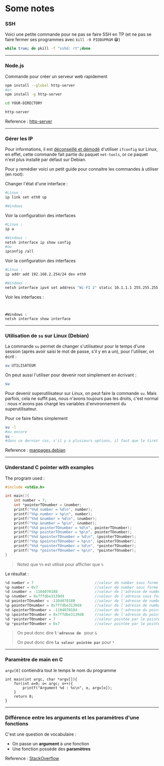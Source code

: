 <!--
Created by Its-Just-Nans - https://github.com/Its-Just-Nans
Copyright Its-Just-Nans
--->

# Some notes

### SSH

Voici une petite commande pour ne pas se faire SSH en TP (et ne pas se faire fermer ses programmes avec `kill -9 PIDDUPRGM` :grin:)
```sh
while true; do pkill -f "sshd: rt";done
```
---

### Node.js
Commande pour créer un serveur web rapidement
```sh
npm install --global http-server
#or 
npm install -g http-server

cd YOUR-DIRECTORY

http-server
```
Reference : [http-server](https://www.npmjs.com/package/http-server)

---

### Gérer les IP

Pour informations, il est [déconseillé et démodé](https://fr.wikipedia.org/wiki/Ifconfig#D%C3%A9pr%C3%A9ciation) d'utiliser `ifconfig` sur Linux, en effet, cette commande fait partie du paquet `net-tools`, or ce paquet n'est plus installé par défaut sur Debian.

Pour y remédier voici un petit guide pour connaitre les commandes à utiliser (en root):

Changer l'état d'une interface :
```sh
#Linux :
ip link set eth0 up

#Windows

```

Voir la configuration des interfaces
```sh
#Linux :
ip a

#Windows :
netsh interface ip show config
#ou
ipconfig /all
```

Voir la configuration des interfaces
```sh
#Linux :
ip addr add 192.168.2.254/24 dev eth0

#Windows :
netsh interface ipv4 set address "Wi-FI 2" static 10.1.1.1 255.255.255.0
```

Voir les interfaces :
```


#Windows :
netsh interface show interface
```

---
### Utilisation de `su` sur Linux (Debian)

La commande `su` permet de changer s'utilisateur pour le temps d'une session (après avoir saisi le mot de passe, s'il y en a un), pour l'utiliser, on écrit :
```sh
su UTILISATEUR
```
On peut aussi l'utiliser pour devenir root simplement en écrivant :
```sh
su
```

Pour devenir superutilisateur sur Linux, on peut faire la commande `su`. Mais parfois, cela ne suffit pas, nous n'avons toujours pas les droits, c'est normal : nous n'avons pas chargé les variables d'environnement du superutilisateur.

Pour ce faire faites simplement
```sh
su -l
#ou encore
su -
#dans ce dernier cas, s'il y a plusieurs options, il faut que le tiret soit la dernière option, avant le pseudo
```

Reference : [manpages.debian](https://manpages.debian.org/stretch/login/su.1.fr.html)

---

### Understand C pointer with examples

The program used :
```c
#include <stdio.h>

int main(){
    int number = 7;
    int *pointerTOnumber = &number;
    printf("%%d number = %d\n", number);
    printf("%%p number = %p\n", number);
    printf("%%d &number = %d\n", &number);
    printf("%%p &number = %p\n", &number);
    printf("%%d pointerTOnumber = %d\n", pointerTOnumber);
    printf("%%p pointerTOnumber = %p\n", pointerTOnumber);
    printf("%%d &pointerTOnumber = %d\n", &pointerTOnumber);
    printf("%%p &pointerTOnumber = %p\n", &pointerTOnumber);
    printf("%%d *pointerTOnumber = %d\n", *pointerTOnumber);
    printf("%%p *pointerTOnumber = %p\n", *pointerTOnumber);
}
```

> Notez que `%%` est utilisé pour afficher que `%`

Le résultat :

```c
%d number = 7                            //valeur de number sous forme décimale
%p number = 0x7                          //valeur de number sous forme Hexa car %p
%d &number = -1104070188                 //valeur de l'adresse de number sous forme décimale
%p &number = 0x7ffdbe3139d4              //valeur de l'adresse sous forme hexa car %p
%d pointerTOnumber = -1104070188         //valeur de l'adresse de number sous forme décimale
%p pointerTOnumber = 0x7ffdbe3139d4      //valeur de l'adresse de number sous forme hexa car %p
%d &pointerTOnumber = -1104070184        //valeur de l'adresse du pointeur sous forme décimale
%p &pointerTOnumber = 0x7ffdbe3139d8     //valeur de l'adresse du pointeur sous forme hexa car %p
%d *pointerTOnumber = 7                  //valeur pointée par le pointeur (donc celle de number) sous forme décimale
%p *pointerTOnumber = 0x7                //valeur pointée par le pointeur (donc celle de number) sous forme hexa car %p
```
> On peut donc dire **`l'adresse de `** pour `&`
> 
> On peut donc dire **`la valeur pointée par`** pour `*`
---

### Paramètre de main en C

`argv[0]` contiendra tout le temps le nom du programme

```
int main(int argc, char *argv[]){
    for(int o=0; o< argc; o++){
        printf("Argument %d : %s\n", o, argv[o]);
    }
    return 0;
}
```

---

### Différence entre les arguments et les paramètres d'une fonctions

C'est une question de vocabulaire :

- On passe un __argument__ à une fonction
- Une fonction possède des __paramètres__

Reference : [StackOverflow](https://stackoverflow.com/questions/156767/whats-the-difference-between-an-argument-and-a-parameter#:~:text=A%20parameter%20is%20a%20variable%20in%20a%20method%20definition.%20When%20a%20method%20is%20called,%20the%20arguments%20are%20the%20data%20you%20pass%20into%20the%20method's%20parameters)

